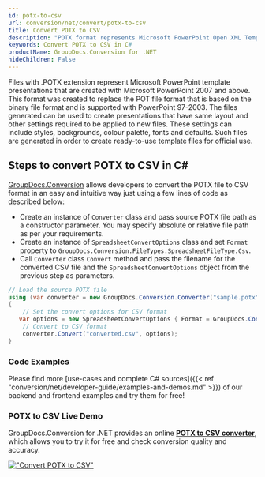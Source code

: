 ```yaml
---
id: potx-to-csv
url: conversion/net/convert/potx-to-csv
title: Convert POTX to CSV
description: "POTX format represents Microsoft PowerPoint Open XML Template with .potx extension. Learn how to convert POTX to CSV file programmatically in C# language using GroupDocs.Conversion for .NET library."
keywords: Convert POTX to CSV in C#
productName: GroupDocs.Conversion for .NET
hideChildren: False
---
```


Files with .POTX extension represent Microsoft PowerPoint template presentations that are created with Microsoft PowerPoint 2007 and above. This format was created to replace the POT file format that is based on the binary file format and is supported with PowerPoint 97-2003. The files generated can be used to create presentations that have same layout and other settings required to be applied to new files. These settings can include styles, backgrounds, colour palette, fonts and defaults. Such files are generated in order to create ready-to-use template files for official use.

## Steps to convert POTX to CSV in C#

[GroupDocs.Conversion](https://products.groupdocs.com/conversion/net) allows developers to convert the POTX file to CSV format in an easy and intuitive way just using a few lines of code as described below:

* Create an instance of `Converter` class and pass source POTX file path as a constructor parameter. You may specify absolute or relative file path as per your requirements. 
* Create an instance of `SpreadsheetConvertOptions` class and set `Format` property to `GroupDocs.Conversion.FileTypes.SpreadsheetFileType.Csv`.
* Call `Converter` class `Convert` method and pass the filename for the converted CSV file and the `SpreadsheetConvertOptions` object from the previous step as parameters.

```csharp
// Load the source POTX file
using (var converter = new GroupDocs.Conversion.Converter("sample.potx"))
{
    // Set the convert options for CSV format
   var options = new SpreadsheetConvertOptions { Format = GroupDocs.Conversion.FileTypes.SpreadsheetFileType.Csv };
    // Convert to CSV format
    converter.Convert("converted.csv", options);
}
```

### Code Examples

Please find more [use-cases and complete C# sources]({{< ref "conversion/net/developer-guide/examples-and-demos.md" >}}) of our backend and frontend examples and try them for free!

### POTX to CSV Live Demo

GroupDocs.Conversion for .NET provides an online [**POTX to CSV converter**](https://products.groupdocs.app/conversion/potx-to-csv), which allows you to try it for free and check conversion quality and accuracy.

[!["Convert POTX to CSV"](conversion/net/images/convert-to-csv/convert-potx-to-csv.png)](https://products.groupdocs.app/conversion/potx-to-csv)